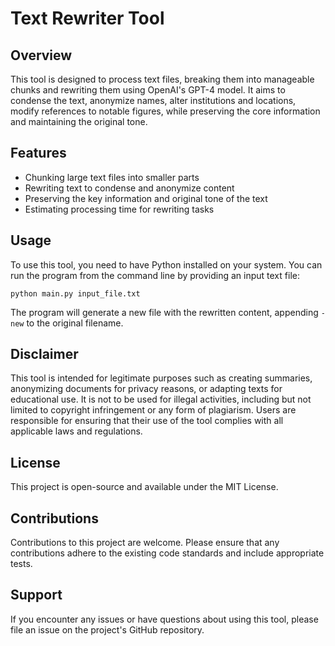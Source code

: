 # Text Rewriter Tool

## Overview
This tool is designed to process text files, breaking them into manageable chunks and rewriting them using OpenAI's GPT-4 model. It aims to condense the text, anonymize names, alter institutions and locations, modify references to notable figures, while preserving the core information and maintaining the original tone.

## Features
- Chunking large text files into smaller parts
- Rewriting text to condense and anonymize content
- Preserving the key information and original tone of the text
- Estimating processing time for rewriting tasks

## Usage
To use this tool, you need to have Python installed on your system. You can run the program from the command line by providing an input text file:

```
python main.py input_file.txt
```

The program will generate a new file with the rewritten content, appending `-new` to the original filename.

## Disclaimer
This tool is intended for legitimate purposes such as creating summaries, anonymizing documents for privacy reasons, or adapting texts for educational use. It is not to be used for illegal activities, including but not limited to copyright infringement or any form of plagiarism. Users are responsible for ensuring that their use of the tool complies with all applicable laws and regulations.

## License
This project is open-source and available under the MIT License.

## Contributions
Contributions to this project are welcome. Please ensure that any contributions adhere to the existing code standards and include appropriate tests.

## Support
If you encounter any issues or have questions about using this tool, please file an issue on the project's GitHub repository.
